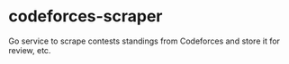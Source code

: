 # codeforces-scraper
Go service to scrape contests standings from Codeforces and store it for review, etc.

